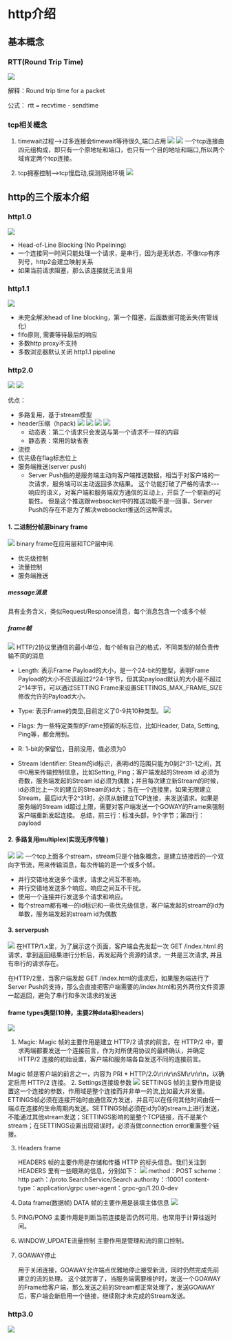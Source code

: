 # http介绍

## 基本概念
### RTT(Round Trip Time)
![](.grpc_images/RTT.png)

解释：Round trip time for a packet

公式： rtt = recvtime - sendtime

### tcp相关概念
1. timewait过程-->过多连接会timewait等待很久,端口占用
![](.grpc_images/time_wait.png)
![](.grpc_images/port_exhaustion.png)
一个tcp连接由四元组构成，即只有一个原地址和端口，也只有一个目的地址和端口,所以两个域肯定两个tcp连接。

2. tcp拥塞控制-->tcp慢启动,探测网络环境
   ![](.grpc_images/tcp_slow_start.png)


## http的三个版本介绍

### http1.0
![](.grpc_images/http1.1.png)

* Head-of-Line Blocking (No Pipelining)
* 一个连接同一时间只能处理一个请求，是串行，因为是无状态，不像tcp有序列号，http2会建立映射关系
* 如果当前请求阻塞，那么该连接就无法复用

### http1.1
![](.grpc_images/http_pipeline.png)

* 未完全解决head of line blocking，第一个阻塞，后面数据可能丢失(有管线化)
* fifo原则, 需要等待最后的响应
* 多数http proxy不支持
* 多数浏览器默认关闭 http1.1 pipeline

### http2.0
![](.grpc_images/http1.1VShttp2.0.png)
![](.grpc_images/definition.png)

优点：
- 多路复用，基于stream模型
- header压缩（hpack)
![](.http_images/header_packed_info.png)
![](.http_images/header_packed_info2.png)
![](.http_images/header_packed_info3.png)
![](.http_images/header_packed_info4.png)
  - 动态表：第二个请求只会发送与第一个请求不一样的内容
  - 静态表：常用的缺省表
- 流控
- 优先级在flag标志位上
- 服务端推送(server push)
  - Server Push指的是服务端主动向客户端推送数据，相当于对客户端的一次请求，服务端可以主动返回多次结果。
  这个功能打破了严格的请求---响应的语义，对客户端和服务端双方通信的互动上，开启了一个崭新的可能性。
  但是这个推送跟websocket中的推送功能不是一回事，Server Push的存在不是为了解决websocket推送的这种需求。
  

#### 1. 二进制分帧层binary frame
![](.grpc_images/binary_frame.png)
binary frame在应用层和TCP层中间.
- 优先级控制 
- 流量控制
- 服务端推送

##### message消息
具有业务含义，类似Request/Response消息，每个消息包含一个或多个帧

##### frame帧
![](.http_images/frame.png)
HTTP/2协议里通信的最小单位，每个帧有自己的格式，不同类型的帧负责传输不同的消息
- Length: 表示Frame Payload的大小，是一个24-bit的整型，表明Frame Payload的大小不应该超过2^24-1字节，但其实payload默认的大小是不超过2^14字节，可以通过SETTING Frame来设置SETTINGS_MAX_FRAME_SIZE修改允许的Payload大小。

- Type: 表示Frame的类型,目前定义了0-9共10种类型。
  ![](.http_images/flag_frame.png)
- Flags: 为一些特定类型的Frame预留的标志位，比如Header, Data, Setting, Ping等，都会用到。

- R: 1-bit的保留位，目前没用，值必须为0

- Stream Identifier: Steam的id标识，表明id的范围只能为0到2^31-1之间，其中0用来传输控制信息，比如Setting, Ping；客户端发起的Stream id 必须为奇数，服务端发起的Stream id必须为偶数；并且每次建立新Stream的时候，id必须比上一次的建立的Stream的id大；当在一个连接里，如果无限建立Stream，最后id大于2^31时，必须从新建立TCP连接，来发送请求。如果是服务端的Stream id超过上限，需要对客户端发送一个GOWAY的Frame来强制客户端重新发起连接。
  总结，前三行：标准头部，9个字节；第四行：payload


#### 2. 多路复用multiplex(实现无序传输 )
![](.grpc_images/multi_routes.png)
![](.grpc_images/multi_routes2.png)
一个tcp上面多个stream，stream只是个抽象概念，是建立链接后的一个双向字节流，用来传输消息，每次传输的是一个或多个帧。
- 并行交错地发送多个请求，请求之间互不影响。
- 并行交错地发送多个响应，响应之间互不干扰。
- 使用一个连接并行发送多个请求和响应。
- 每个stream都有唯一的id标识和一些优先级信息，客户端发起的stream的id为单数，服务端发起的stream id为偶数

#### 3. serverpush
![](.http_images/serverPush.png)
在HTTP/1.x里，为了展示这个页面，客户端会先发起一次 GET /index.html 的请求，拿到返回结果进行分析后，再发起两个资源的请求，一共是三次请求, 并且有串行的请求存在。

在HTTP/2里，当客户端发起 GET /index.html的请求后，如果服务端进行了Server Push的支持，那么会直接把客户端需要的/index.html和另外两份文件资源一起返回，避免了串行和多次请求的发送
  
#### frame types类型(10种，主要2种data和headers)
![](.grpc_images/frame_type.png)

1. Magic:
Magic 帧的主要作用是建立 HTTP/2 请求的前言。在 HTTP/2 中，要求两端都要发送一个连接前言，作为对所使用协议的最终确认，并确定 HTTP/2 连接的初始设置，客户端和服务端各自发送不同的连接前言。

Magic 帧是客户端的前言之一，内容为 PRI * HTTP/2.0\r\n\r\nSM\r\n\r\n，以确定启用 HTTP/2 连接。
2. Settings连接级参数
![](.http_images/settings_frame.png)
SETTINGS 帧的主要作用是设置这一个连接的参数，作用域是整个连接而并非单一的流,比如最大并发量。
ETTINGS帧必须在连接开始时由通信双方发送，并且可以在任何其他时间由任一端点在连接的生命周期内发送。SETTINGS帧必须在id为0的stream上进行发送，不能通过其他stream发送；SETTINGS影响的是整个TCP链接，而不是某个stream；在SETTINGS设置出现错误时，必须当做connection error重置整个链接。

3. Headers frame

    HEADERS 帧的主要作用是存储和传播 HTTP 的标头信息。我们关注到 HEADERS 里有一些眼熟的信息，分别如下：
    ![](.http_images/header_frame.png)
    method：POST
    scheme：http
    path：/proto.SearchService/Search
    authority：:10001
    content-type：application/grpc
    user-agent：grpc-go/1.20.0-dev

4. Data frame(数据帧)
DATA 帧的主要作用是装填主体信息
![](.grpc_images/data_frame.png)
5. PING/PONG
   主要作用是判断当前连接是否仍然可用，也常用于计算往返时间。

6. WINDOW_UPDATE流量控制
   主要作用是管理和流的窗口控制。

7. GOAWAY停止

    用于关闭连接，GOAWAY允许端点优雅地停止接受新流，同时仍然完成先前建立的流的处理。
    这个就厉害了，当服务端需要维护时，发送一个GOAWAY的Frame给客户端，那么发送之前的Stream都正常处理了，发送GOAWAY后，客户端会新启用一个链接，继续刚才未完成的Stream发送。


### http3.0
![](.grpc_images/http3.png)
